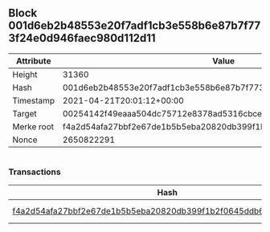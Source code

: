 ## Block 001d6eb2b48553e20f7adf1cb3e558b6e87b7f773f24e0d946faec980d112d11

Attribute | Value
--- | ---
Height | 31360
Hash | 001d6eb2b48553e20f7adf1cb3e558b6e87b7f773f24e0d946faec980d112d11
Timestamp | 2021-04-21T20:01:12+00:00
Target | 00254142f49eaaa504dc75712e8378ad5316cbcead634704b3734b6271167cc4
Merke root | f4a2d54afa27bbf2e67de1b5b5eba20820db399f1b2f0645ddb6e5a5880867fa
Nonce | 2650822291

```

```

### Transactions

Hash | Amount
--- | ---
[f4a2d54afa27bbf2e67de1b5b5eba20820db399f1b2f0645ddb6e5a5880867fa](f4a2d54afa27bbf2e67de1b5b5eba20820db399f1b2f0645ddb6e5a5880867fa.md) | 10.00000000 SKEPTI 
